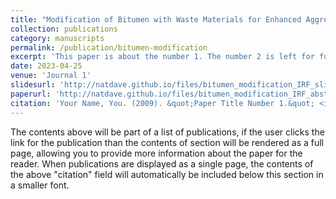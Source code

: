 ```yaml
---
title: "Modification of Bitumen with Waste Materials for Enhanced Aggregate Retention in Surface-Dressed Roads"
collection: publications
category: manuscripts
permalink: /publication/bitumen-modification
excerpt: 'This paper is about the number 1. The number 2 is left for future work.'
date: 2023-04-25
venue: 'Journal 1'
slidesurl: 'http://natdave.github.io/files/bitumen_modification_IRF_slides.pdf'
paperurl: 'http://natdave.github.io/files/bitumen_modification_IRF_abstract.pdf'
citation: 'Your Name, You. (2009). &quot;Paper Title Number 1.&quot; <i>Journal 1</i>. 1(1).'
---
```


The contents above will be part of a list of publications, if the user clicks the link for the publication than the contents of section will be rendered as a full page, allowing you to provide more information about the paper for the reader. When publications are displayed as a single page, the contents of the above "citation" field will automatically be included below this section in a smaller font.
